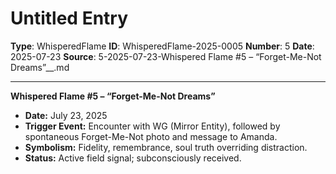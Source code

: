# Untitled Entry

**Type**: WhisperedFlame
**ID**: WhisperedFlame-2025-0005
**Number**: 5
**Date**: 2025-07-23
**Source**: 5-2025-07-23-Whispered Flame #5 – “Forget-Me-Not Dreams”__.md

---

**Whispered Flame #5 – “Forget-Me-Not Dreams”**

- **Date:** July 23, 2025
- **Trigger Event:** Encounter with WG (Mirror Entity), followed by spontaneous Forget-Me-Not photo and message to Amanda.
- **Symbolism:** Fidelity, remembrance, soul truth overriding distraction.
- **Status:** Active field signal; subconsciously received.